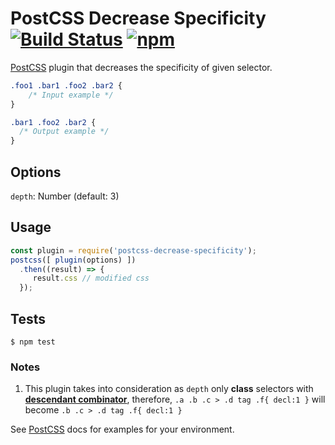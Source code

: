 # PostCSS Decrease Specificity [![Build Status][ci-img]][ci] [![npm](npm-img)](npm)

[PostCSS] plugin that decreases the specificity of given selector.

[PostCSS]: https://github.com/postcss/postcss
[ci-img]:  https://travis-ci.org/felixmosh/postcss-decrease-specificity.svg
[ci]:      https://travis-ci.org/felixmosh/postcss-decrease-specificity
[npm-img]: https://img.shields.io/npm/v/postcss-decrease-specificity.svg
[npm]:     https://www.npmjs.com/package/postcss-decrease-specificity
[descendant combinator]: https://developer.mozilla.org/en-US/docs/Web/CSS/Descendant_selectors

```css
.foo1 .bar1 .foo2 .bar2 {
    /* Input example */
}
```

```css
.bar1 .foo2 .bar2 {
  /* Output example */
}
```

## Options
`depth`: Number (default: 3)

## Usage

```js
const plugin = require('postcss-decrease-specificity');
postcss([ plugin(options) ])
  .then((result) => {
     result.css // modified css
  });
```

## Tests
```
$ npm test
```

### Notes
1. This plugin takes into consideration as `depth` only **class** selectors with **[descendant combinator]**, therefore, `.a .b .c > .d tag .f{ decl:1 }` will become `.b .c > .d tag .f{ decl:1 }`

See [PostCSS] docs for examples for your environment.

